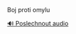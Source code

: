 
Boj proti omylu

[🔊 Poslechnout audio](/data/7-paragraphs/audio/chapter_38/para_007-Boj-proti-omylu.mp3)
